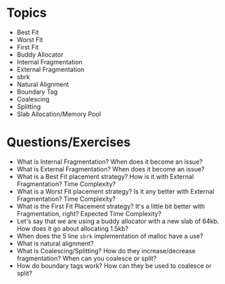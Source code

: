 # Topics
* Best Fit
* Worst Fit
* First Fit
* Buddy Allocator
* Internal Fragmentation
* External Fragmentation
* sbrk
* Natural Alignment
* Boundary Tag
* Coalescing
* Splitting
* Slab Allocation/Memory Pool

# Questions/Exercises
* What is Internal Fragmentation? When does it become an issue?
* What is External Fragmentation? When does it become an issue?
* What is a Best Fit placement strategy? How is it with External Fragmentation? Time Complexity?
* What is a Worst Fit placement strategy? Is it any better with External Fragmentation? Time Complexity?
* What is the First Fit Placement strategy? It's a little bit better with Fragmentation, right? Expected Time Complexity?
* Let's say that we are using a buddy allocator with a new slab of 64kb. How does it go about allocating 1.5kb?
* When does the 5 line `sbrk` implementation of malloc have a use?
* What is natural alignment?
* What is Coalescing/Splitting? How do they increase/decrease fragmentation? When can you coalesce or split?
* How do boundary tags work? How can they be used to coalesce or split?
